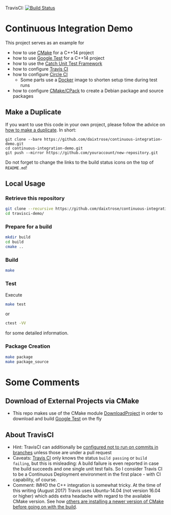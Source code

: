TravisCI: [![Build Status](https://travis-ci.org/daixtrose/continuous-integration-demo.svg?branch=master)](https://travis-ci.org/daixtrose/continuous-integration-demo)

# Continuous Integration Demo

This project serves as an example for
- how to use [CMake](http://cmake.org) for a C++14 project 
- how to use [Google Test](https://github.com/google/googletest) for a C++14 project 
- how to use the [Catch Unit Test Framework](https://github.com/philsquared/Catch)
- how to configure [Travis CI](https://travis-ci.org/)
- how to configure [Circle CI](https://circleci.com/)
  - Some parts use a [Docker](https://www.docker.com/) image to shorten setup time during test runs
- how to configure [CMake/CPack](https://cmake.org/cmake/help/latest/module/CPack.html) to create a Debian package and source packages

## Make a Duplicate

If you want to use this code in your own project, please follow the advice on [how to make a duplicate](https://help.github.com/articles/duplicating-a-repository/). In short:

```
git clone --bare https://github.com/daixtrose/continuous-integration-demo.git
cd continuous-integration-demo.git
git push --mirror https://github.com/youraccount/new-repository.git
```

Do not forget to change the links to the build status icons on the top of `README.md`!

## Local Usage 

### Retrieve this repository

```bash
git clone --recursive https://github.com/daixtrose/continuous-integration-demo
cd travisci-demo/
``` 
### Prepare for a build

```bash
mkdir build
cd build
cmake ..
```

### Build 

```bash
make
```

### Test

Execute 
```bash
make test
```
or 
```bash
ctest -VV
```
for some detailed information.

### Package Creation

```bash
make package
make package_source
```

# Some Comments

## Download of External Projects via CMake 
- This repo makes use of the CMake module [DownloadProject](https://github.com/Crascit/DownloadProject) in order to download and build [Google Test](https://github.com/google/googletest) on the fly 

## About TravisCI

- Hint: TravisCI can additionally be [configured not to run on commits in branches](https://stackoverflow.com/questions/31882306/how-to-configure-travis-ci-to-build-pull-requests-merges-to-master-w-o-redunda) unless those are under a pull request
- Caveats: [Travis CI](https://travis-ci.org/) only knows the status `build passing` or `build failing`, but this is misleading: A build failure is even reported in case the build succeeds and one single unit test fails. So I consider Travis CI to be a Continuous Deployment environment in the first place - with CI capability, of course. 
- Comment: IMHO the C++ integration is somewhat tricky. At the time of this writing (August 2017) Travis uses Ubuntu-14.04 (not version 16.04 or higher) which adds extra headache with regard to the available CMake version. See how [others are installing a newer version of CMake before going on with the build](https://github.com/ericniebler/range-v3/blob/ce82f561d7dd7ed7286eee6135ca14ca9ed2375d/.travis.yml#L234). 
